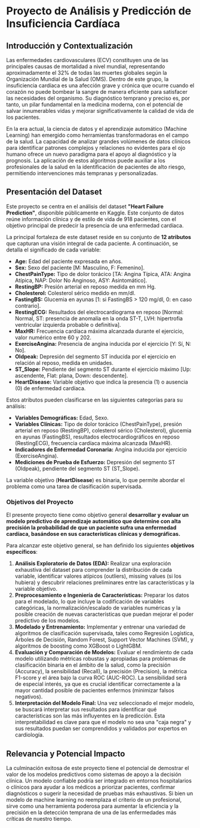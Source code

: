 # **Proyecto de Análisis y Predicción de Insuficiencia Cardíaca**

## **Introducción y Contextualización**

Las enfermedades cardiovasculares (ECV) constituyen una de las principales causas de mortalidad a nivel mundial, representando aproximadamente el 32% de todas las muertes globales según la Organización Mundial de la Salud (OMS). Dentro de este grupo, la insuficiencia cardíaca es una afección grave y crónica que ocurre cuando el corazón no puede bombear la sangre de manera eficiente para satisfacer las necesidades del organismo. Su diagnóstico temprano y preciso es, por tanto, un pilar fundamental en la medicina moderna, con el potencial de salvar innumerables vidas y mejorar significativamente la calidad de vida de los pacientes.

En la era actual, la ciencia de datos y el aprendizaje automático (Machine Learning) han emergido como herramientas transformadoras en el campo de la salud. La capacidad de analizar grandes volúmenes de datos clínicos para identificar patrones complejos y relaciones no evidentes para el ojo humano ofrece un nuevo paradigma para el apoyo al diagnóstico y la prognosis. La aplicación de estos algoritmos puede auxiliar a los profesionales de la salud en la identificación de pacientes de alto riesgo, permitiendo intervenciones más tempranas y personalizadas.

## **Presentación del Dataset**

Este proyecto se centra en el análisis del dataset **"Heart Failure Prediction"**, disponible públicamente en Kaggle. Este conjunto de datos reúne información clínica y de estilo de vida de 918 pacientes, con el objetivo principal de predecir la presencia de una enfermedad cardíaca.

La principal fortaleza de este dataset reside en su conjunto de **12 atributos** que capturan una visión integral de cada paciente. A continuación, se detalla el significado de cada variable:

*   **Age:** Edad del paciente expresada en años.
*   **Sex:** Sexo del paciente [M: Masculino, F: Femenino].
*   **ChestPainType:** Tipo de dolor torácico [TA: Angina Típica, ATA: Angina Atípica, NAP: Dolor No Anginoso, ASY: Asintomático].
*   **RestingBP:** Presión arterial en reposo medida en mm Hg.
*   **Cholesterol:** Colesterol sérico medido en mm/dl.
*   **FastingBS:** Glucemia en ayunas [1: si FastingBS > 120 mg/dl, 0: en caso contrario].
*   **RestingECG:** Resultados del electrocardiograma en reposo [Normal: Normal, ST: presencia de anomalía en la onda ST-T, LVH: hipertrofia ventricular izquierda probable o definitiva].
*   **MaxHR:** Frecuencia cardíaca máxima alcanzada durante el ejercicio, valor numérico entre 60 y 202.
*   **ExerciseAngina:** Presencia de angina inducida por el ejercicio [Y: Sí, N: No].
*   **Oldpeak:** Depresión del segmento ST inducida por el ejercicio en relación al reposo, medida en unidades.
*   **ST_Slope:** Pendiente del segmento ST durante el ejercicio máximo [Up: ascendente, Flat: plana, Down: descendente].
*   **HeartDisease:** Variable objetivo que indica la presencia (1) o ausencia (0) de enfermedad cardíaca.

Estos atributos pueden clasificarse en las siguientes categorías para su análisis:
*   **Variables Demográficas:** Edad, Sexo.
*   **Variables Clínicas:** Tipo de dolor torácico (ChestPainType), presión arterial en reposo (RestingBP), colesterol sérico (Cholesterol), glucemia en ayunas (FastingBS), resultados electrocardiográficos en reposo (RestingECG), frecuencia cardíaca máxima alcanzada (MaxHR).
*   **Indicadores de Enfermedad Coronaria:** Angina inducida por ejercicio (ExerciseAngina).
*   **Mediciones de Prueba de Esfuerzo:** Depresión del segmento ST (Oldpeak), pendiente del segmento ST (ST_Slope).

La variable objetivo (**HeartDisease**) es binaria, lo que permite abordar el problema como una tarea de clasificación supervisada.

### **Objetivos del Proyecto**

El presente proyecto tiene como objetivo general **desarrollar y evaluar un modelo predictivo de aprendizaje automático que determine con alta precisión la probabilidad de que un paciente sufra una enfermedad cardíaca, basándose en sus características clínicas y demográficas.**

Para alcanzar este objetivo general, se han definido los siguientes **objetivos específicos**:

1.  **Análisis Exploratorio de Datos (EDA):** Realizar una exploración exhaustiva del dataset para comprender la distribución de cada variable, identificar valores atípicos (outliers), missing values (si los hubiera) y descubrir relaciones preliminares entre las características y la variable objetivo.
2.  **Preprocesamiento e Ingeniería de Características:** Preparar los datos para el modelado, lo que incluye la codificación de variables categóricas, la normalización/escalado de variables numéricas y la posible creación de nuevas características que puedan mejorar el poder predictivo de los modelos.
3.  **Modelado y Entrenamiento:** Implementar y entrenar una variedad de algoritmos de clasificación supervisada, tales como Regresión Logística, Árboles de Decisión, Random Forest, Support Vector Machines (SVM), y algoritmos de boosting como XGBoost o LightGBM.
4.  **Evaluación y Comparación de Modelos:** Evaluar el rendimiento de cada modelo utilizando métricas robustas y apropiadas para problemas de clasificación binaria en el ámbito de la salud, como la precisión (Accuracy), la sensibilidad (Recall), la precisión (Precision), la métrica F1-score y el área bajo la curva ROC (AUC-ROC). La sensibilidad será de especial interés, ya que es crucial identificar correctamente a la mayor cantidad posible de pacientes enfermos (minimizar falsos negativos).
5.  **Interpretación del Modelo Final:** Una vez seleccionado el mejor modelo, se buscará interpretar sus resultados para identificar qué características son las más influyentes en la predicción. Esta interpretabilidad es clave para que el modelo no sea una "caja negra" y sus resultados puedan ser comprendidos y validados por expertos en cardiología.

## **Relevancia y Potencial Impacto**

La culminación exitosa de este proyecto tiene el potencial de demostrar el valor de los modelos predictivos como sistemas de apoyo a la decisión clínica. Un modelo confiable podría ser integrado en entornos hospitalarios o clínicos para ayudar a los médicos a priorizar pacientes, confirmar diagnósticos o sugerir la necesidad de pruebas más exhaustivas. Si bien un modelo de machine learning no reemplaza el criterio de un profesional, sirve como una herramienta poderosa para aumentar la eficiencia y la precisión en la detección temprana de una de las enfermedades más críticas de nuestro tiempo.
